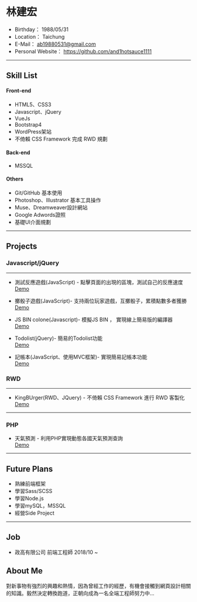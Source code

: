 #  林建宏
 - Birthday： 1988/05/31
 - Location： Taichung
 - E-Mail： ab19880531@gmail.com
 - Personal Website： https://github.com/and1hotsauce1111

<hr>

## Skill List

#### Front-end

 * HTML5、CSS3
 * Javascript、jQuery
 * VueJs
 * Bootstrap4
 * WordPress架站
 * 不倚賴 CSS Framework 完成 RWD 規劃
 
#### Back-end 

 * MSSQL
  
#### Others

 * Git/GitHub 基本使用
 * Photoshop、Illustrator 基本工具操作
 * Muse、Dreamweaver設計網站
 * Google Adwords證照
 * 基礎UI介面規劃
 
<hr>

## Projects

### Javascript/jQuery

<hr>

* 測試反應遊戲(JavaScript) - 點擊頁面的出現的區塊，測試自己的反應速度
  </br>
  <a href="https://and1hotsauce1111.github.io/ProjectForPractice/Javascript%20Project/Javascript%20Game/Test%20Reaction/" target="_blank">Demo</a>

* 擲骰子遊戲(JavaScript)- 支持兩位玩家遊戲，互擲骰子，累積點數多者獲勝
  </br>
  <a href="https://and1hotsauce1111.github.io/ProjectForPractice/Javascript%20Project/Javascript%20Game/Dice%20Game/" target="_blank">Demo</a>

* JS BIN colone(Javascript)- 模擬JS BIN ， 實現線上簡易版的編譯器
  </br>
  <a href="https://and1hotsauce1111.github.io/ProjectForPractice/Javascript%20Project/JS%20bin%20colone/" target="_blank">Demo</a>

* Todolist(jQuery)- 簡易的Todolist功能
  </br>
  <a href="https://and1hotsauce1111.github.io/ProjectForPractice/Javascript%20Project/Todo%20List/" target="_blank">Demo</a>


* 記帳本(JavaScript、使用MVC框架)- 實現簡易記帳本功能
  </br>
  <a href="https://and1hotsauce1111.github.io/ProjectForPractice//Javascript%20Project/HowManyThingsYouBought_Static(MVC%20Model)/" target="_blank">Demo</a>

  
### RWD
<hr>

* KingBUrger(RWD、JQuery) - 不倚賴 CSS Framework 進行 RWD 客製化
  <br/>
  <a href="https://and1hotsauce1111.github.io/ProjectForPractice/RWD%20Project/King%20Size%20Burger" target="_blank">Demo</a>

<hr>

### PHP

* 天氣預測 - 利用PHP實現動態各國天氣預測查詢
  <br/>
  <a href="http://phptest.web.youp.ga/weather_predict/weather_report.php" target="_blank">Demo</a>

<hr>

## Future Plans

 * 熟練前端框架
 * 學習Sass/SCSS
 * 學習Node.js
 * 學習mySQL，MSSQL
 * 經營Side Project

<hr>

## Job
 
 * 政高有限公司 前端工程師 2018/10 ~ 

## About Me

對新事物有強烈的興趣和熱情，因為曾經工作的經歷，有機會接觸到網頁設計相關的知識。毅然決定轉換跑道，正朝向成為一名全端工程師努力中...
